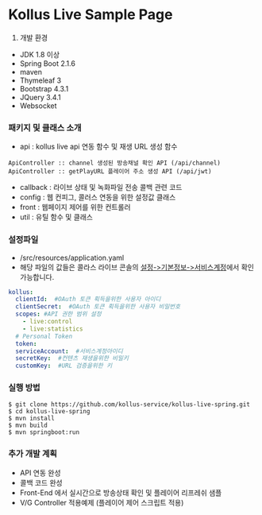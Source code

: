 # Kollus Live Sample Page
1. 개발 환경
- JDK 1.8 이상
- Spring Boot 2.1.6
- maven
- Thymeleaf 3
- Bootstrap 4.3.1
- JQuery 3.4.1
- Websocket

### 패키지 및 클래스 소개
- api : kollus live api 연동 함수 및 재생 URL 생성 함수
```text
ApiController :: channel 생성된 방송채널 확인 API (/api/channel)
ApiController :: getPlayURL 플레이어 주소 생성 API (/api/jwt)
```
- callback : 라이브 상태 및 녹화파일 전송 콜백 관련 코드
- config : 웹 컨피그, 콜러스 연동을 위한 설정값 클래스
- front : 웹페이지 제어를 위한 컨트롤러
- util : 유틸 함수 및 클래스

### 설정파일
- /src/resources/application.yaml
- 해당 파일의 값들은 콜라스 라이브 콘솔의 [설정->기본정보->서비스계정](https://live-kr.kollus.com/preferences/service_account)에서 확인 가능합니다.
```yaml
kollus:
  clientId:  #OAuth 토큰 획득을위한 사용자 아이디
  clientSecret:  #OAuth 토큰 획득을위한 사용자 비밀번호
  scopes: #API 권한 범위 설정
    - live:control
    - live:statistics
  # Personal Token
  token: 
  serviceAccount:  #서비스계정아이디
  secretKey:  #컨텐츠 재생을위한 비밀키
  customKey:  #URL 검증을위한 키

```

### 실행 방법
```text
$ git clone https://github.com/kollus-service/kollus-live-spring.git
$ cd kollus-live-spring
$ mvn install
$ mvn build
$ mvn springboot:run

```
### 추가 개발 계획
- API 연동 완성
- 콜백 코드 완성
- Front-End 에서 실시간으로 방송상태 확인 및 플레이어 리프레쉬 샘플
- V/G Controller 적용예제 (플레이어 제어 스크립트 적용)
